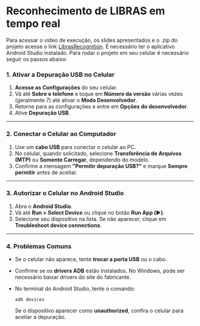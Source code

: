 # Reconhecimento de LIBRAS em tempo real

Para acessar o vídeo de execução, os slides apresentados e o .zip do projeto acesse o link [LibrasRecognition](https://drive.google.com/drive/folders/1WHczmqhbQCsuLi3C8IaAS-eoNo6qGrjk?usp=sharing).
É necessário ter o aplicativo Android Studio instalado.
Para rodar o projeto em seu celular é necessário seguir os passos abaixo:

### **1. Ativar a Depuração USB no Celular**

1.  **Acesse as Configurações** do seu celular.
2.  Vá até **Sobre o telefone** e toque em **Número da versão** várias vezes (geralmente 7) até ativar o **Modo Desenvolvedor**.
3.  Retorne para as configurações e entre em **Opções do desenvolvedor**.
4.  Ative **Depuração USB**.

----------

### **2. Conectar o Celular ao Computador**

1.  Use um **cabo USB** para conectar o celular ao PC.
2.  No celular, quando solicitado, selecione **Transferência de Arquivos (MTP)** ou **Somente Carregar**, dependendo do modelo.
3.  Confirme a mensagem **"Permitir depuração USB?"** e marque **Sempre permitir** antes de aceitar.

----------

### **3. Autorizar o Celular no Android Studio**

1.  Abra o **Android Studio**.
2.  Vá até **Run > Select Device** ou clique no botão **Run App (▶️)**.
3.  Selecione seu dispositivo na lista. Se não aparecer, clique em **Troubleshoot device connections**.

----------

### **4. Problemas Comuns**

-   Se o celular não aparece, tente **trocar a porta USB** ou o cabo.
-   Confirme se os **drivers ADB** estão instalados. No Windows, pode ser necessário baixar drivers do site do fabricante.
-   No terminal do Android Studio, tente o comando:   
    
    `adb devices` 
    
    Se o dispositivo aparecer como **unauthorized**, confira o celular para aceitar a depuração.
